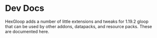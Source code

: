 # Dev Docs

HexGloop adds a number of little extensions and tweaks for 1.19.2 gloop that can be used by other addons, datapacks, and resource packs. These are documented here.